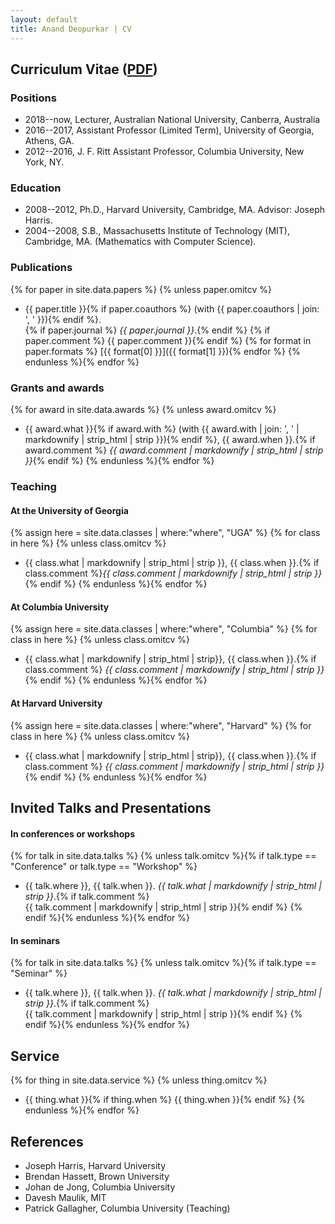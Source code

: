 ```yaml
---
layout: default
title: Anand Deopurkar | CV
---
```


## Curriculum Vitae ([PDF](cv.pdf))

### Positions

* 2018--now, Lecturer, Australian National University, Canberra, Australia
* 2016--2017, Assistant Professor (Limited Term), University of Georgia, Athens, GA.
* 2012--2016, J. F. Ritt Assistant Professor, Columbia University, New York, NY.

### Education

* 2008--2012, Ph.D., Harvard University, Cambridge, MA. Advisor: Joseph Harris.
* 2004--2008, S.B., Massachusetts Institute of Technology (MIT), Cambridge, MA. (Mathematics with Computer Science).

### Publications

{% for paper in site.data.papers  %}  {% unless paper.omitcv  %}
* {{ paper.title }}{% if paper.coauthors %} (with {{ paper.coauthors | join: ', ' }}){% endif %}.  
{% if paper.journal %} *{{ paper.journal }}*.{% endif %}  {% if paper.comment %} {{ paper.comment }}{% endif %} {% for format in paper.formats %} [{{ format[0] }}]({{ format[1] }}){% endfor %}
{% endunless %}{% endfor %}

### Grants and awards

{% for award in site.data.awards %}  {% unless award.omitcv  %}
* {{ award.what }}{% if award.with %} (with {{ award.with | join: ', ' | markdownify | strip_html | strip }}){% endif %}, {{ award.when }}.{% if award.comment %} *{{ award.comment | markdownify | strip_html | strip }}*{% endif %}
{% endunless %}{% endfor %}

### Teaching

#### At the University of Georgia
{% assign here = site.data.classes | where:"where", "UGA" %}
{% for class in here %}  {% unless class.omitcv  %}
* {{ class.what | markdownify | strip_html | strip }}, {{ class.when }}.{% if class.comment %}*{{ class.comment | markdownify | strip_html | strip }}*{% endif %}
{% endunless %}{% endfor %}

#### At Columbia University
{% assign here = site.data.classes | where:"where", "Columbia" %}
{% for class in here %}  {% unless class.omitcv  %}
* {{ class.what | markdownify | strip_html | strip}}, {{ class.when }}.{% if class.comment %} *{{ class.comment | markdownify | strip_html | strip }}*{% endif %}
{% endunless %}{% endfor %}

#### At Harvard University
{% assign here = site.data.classes | where:"where", "Harvard" %}
{% for class in here %}  {% unless class.omitcv  %}
* {{ class.what | markdownify | strip_html | strip}}, {{ class.when }}.{% if class.comment %} *{{ class.comment | markdownify | strip_html | strip }}*{% endif %}
{% endunless %}{% endfor %}

## Invited Talks and Presentations

#### In conferences or workshops
{% for talk in site.data.talks %}  {% unless talk.omitcv  %}{% if talk.type == "Conference" or talk.type == "Workshop" %}
* {{ talk.where }}, {{ talk.when }}. *{{ talk.what | markdownify | strip_html | strip }}*.{% if talk.comment %}  
  {{ talk.comment | markdownify | strip_html | strip }}{% endif %}
  {% endif %}{% endunless %}{% endfor %}

#### In seminars
{% for talk in site.data.talks %}  {% unless talk.omitcv  %}{% if talk.type == "Seminar" %}
* {{ talk.where }}, {{ talk.when }}. *{{ talk.what | markdownify | strip_html | strip }}*.{% if talk.comment %}  
  {{ talk.comment | markdownify | strip_html | strip }}{% endif %}
{% endif %}{% endunless %}{% endfor %}

## Service
{% for thing in site.data.service %}  {% unless thing.omitcv  %}
* {{ thing.what }}{% if thing.when %} {{ thing.when }}{% endif %}
{% endunless %}{% endfor %}
            
## References

* Joseph Harris, Harvard University
* Brendan Hassett, Brown University
* Johan de Jong, Columbia University
* Davesh Maulik, MIT
* Patrick Gallagher, Columbia University (Teaching)
